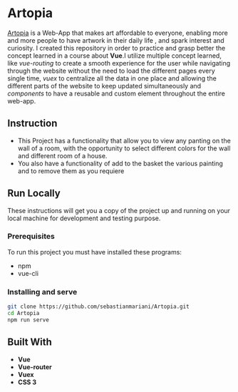 # Artopia

[Artopia](https://artopia.netlify.app/) is a Web-App that makes art affordable to everyone, enabling more and more people to have artwork in their daily life , and spark interest and curiosity. I created this repository in order to practice and grasp better the concept learned in a course about **Vue**.I utilize multiple concept learned, like *vue-routing* to create a smooth experience for the user while navigating through the website without the need to load the different pages every single time, *vuex* to centralize all the data in one place and allowing the different parts of the website to keep updated simultaneously and *components* to have a reusable and custom element throughout the entire web-app.

## Instruction
* This Project has a functionality that allow you to view any panting on the wall of a room, with the opportunity to select different colors for the wall and different room of a house.
* You also have a functionality of add to the basket the various painting and to remove them as you requiere
## Run Locally
These instructions will get you a copy of the project up and running on your local machine for development and testing purpose.

### Prerequisites
To run this project you must have installed these programs:
* npm
* vue-cli
### Installing and serve
```bash
git clone https://github.com/sebastianmariani/Artopia.git
cd Artopia
npm run serve
```
## Built With 
* **Vue**
* **Vue-router**
* **Vuex**
* **CSS 3**

